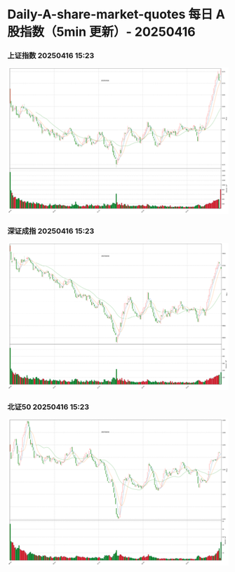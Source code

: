 
# Daily-A-share-market-quotes 每日 A 股指数（5min 更新）- 20250416

### 上证指数 20250416 15:23
![](./fig/2025/4/20250416-sh000001.png)

### 深证成指 20250416 15:23
![](./fig/2025/4/20250416-sz399001.png)

### 北证50 20250416 15:23
![](./fig/2025/4/20250416-bj899050.png)
